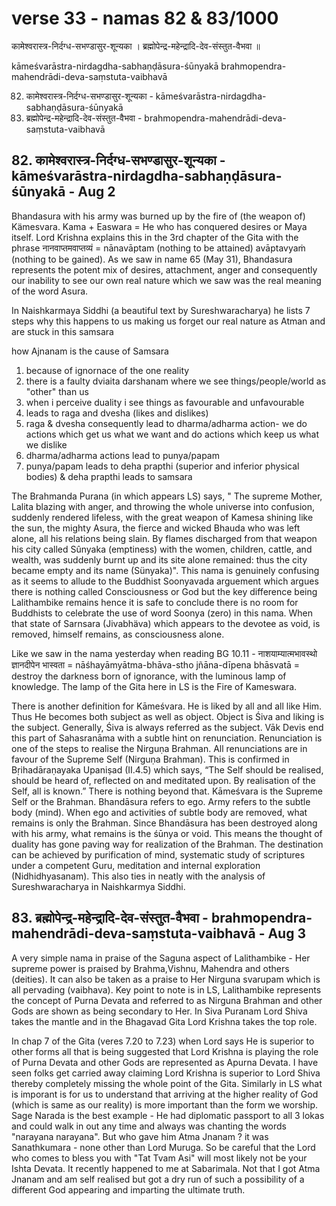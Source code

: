 # verse 33 - namas 82 & 83/1000

कामेश्वरास्त्र-निर्दग्ध-सभण्डासुर-शून्यका ।
ब्रह्मोपेन्द्र-महेन्द्रादि-देव-संस्तुत-वैभवा ॥ 

kāmeśvarāstra-nirdagdha-sabhaṇḍāsura-śūnyakā 
brahmopendra-mahendrādi-deva-saṃstuta-vaibhavā

82. कामेश्वरास्त्र-निर्दग्ध-सभण्डासुर-शून्यका - kāmeśvarāstra-nirdagdha-sabhaṇḍāsura-śūnyakā
83. ब्रह्मोपेन्द्र-महेन्द्रादि-देव-संस्तुत-वैभवा - brahmopendra-mahendrādi-deva-saṃstuta-vaibhavā


## 82. कामेश्वरास्त्र-निर्दग्ध-सभण्डासुर-शून्यका - kāmeśvarāstra-nirdagdha-sabhaṇḍāsura-śūnyakā - Aug 2

Bhandasura with his army was burned up by the fire of (the weapon of) Kämesvara. Kama + Easwara = He who has conquered desires or Maya itself. Lord Krishna explains this in the 3rd chapter of the Gita with the phrase नानवाप्तमवाप्तव्यं = nānavāptam (nothing to be attained)  avāptavyaṁ (nothing to be gained). As we saw in name 65 (May 31), Bhandasura represents the potent mix of desires, attachment, anger and consequently our inability to see our own real nature which we saw was the real meaning of the word Asura. 

In Naishkarmaya Siddhi (a beautiful text by Sureshwaracharya) he lists 7 steps why this happens to us making us forget our real nature as Atman and are stuck in this samsara

how Ajnanam is the cause of Samsara 

1. because of ignornace of the one reality  
2. there is a faulty dviaita darshanam where we see things/people/world as "other" than us
3. when i perceive duality i see things as favourable and unfavourable
4. leads to raga and dvesha (likes and dislikes)
5. raga & dvesha consequently lead to dharma/adharma action- we do actions which get us what we want and do actions which keep us what we dislike
6. dharma/adharma actions lead to punya/papam
7. punya/papam leads to deha prapthi (superior and inferior physical bodies) & deha prapthi leads to samsara 

The Brahmanda Purana (in which appears LS) says, " The supreme Mother, Lalita blazing with anger, and throwing the whole universe into confusion, suddenly rendered lifeless, with the great weapon of Kamesa shining like the sun, the mighty Asura, the fierce and wicked Bhauda who was left alone, all his relations being slain. By flames discharged from that weapon his city called Sûnyaka (emptiness) with the women, children, cattle, and wealth, was suddenly burnt up and its site alone remained: thus the city became empty and its name (Sünyaka)". This nama is genuinely confusing as it seems to allude to the Buddhist Soonyavada arguement which argues there is nothing called Consciousness or God but the key difference being Lalithambike remains hence it is safe to conclude there is no room for Buddhists to celebrate the use of word Soonya (zero) in this nama. When that state of Sarnsara (Jivabhäva) which appears to the devotee as void, is removed, himself remains, as consciousness alone.

Like we saw in the nama yesterday when reading BG 10.11 - नाशयाम्यात्मभावस्थो ज्ञानदीपेन भास्वता = nāśhayāmyātma-bhāva-stho jñāna-dīpena bhāsvatā = destroy the darkness born of ignorance, with the luminous lamp of knowledge. The lamp of the Gita here in LS is the Fire of Kameswara.

There is another definition for Kāmeśvara. He is liked by all and all like Him. Thus He becomes both subject as well as object. Object is Śiva and liking is the subject. Generally, Śiva is always referred as the subject. Vāk Devis end this part of Sahasranāma with a subtle hint on renunciation. Renunciation is one of the steps to realise the Nirguṇa Brahman. All renunciations are in favour of the Supreme Self (Nirguṇa Brahman). This is confirmed in Bṛihadāraṇayaka Upaniṣad (II.4.5) which says, “The Self should be realised, should be heard of, reflected on and meditated upon. By realisation of the Self, all is known.” There is nothing beyond that. Kāmeśvara is the Supreme Self or the Brahman. Bhandāsura refers to ego. Army refers to the subtle body (mind). When ego and activities of subtle body are removed, what remains is only the Brahman. Since Bhandāsura has been destroyed along with his army, what remains is the śūnya or void. This means the thought of duality has gone paving way for realization of the Brahman. The destination can be achieved by purification of mind, systematic study of scriptures under a competent Guru, meditation and internal exploration (Nidhidhyasanam). This also ties in neatly with the analysis of Sureshwaracharya in Naishkarmya Siddhi.

## 83. ब्रह्मोपेन्द्र-महेन्द्रादि-देव-संस्तुत-वैभवा - brahmopendra-mahendrādi-deva-saṃstuta-vaibhavā - Aug 3

A very simple nama in praise of the Saguna aspect of Lalithambike - Her supreme power is praised by Brahma,Vishnu, Mahendra and others (deities). It can also be taken as a praise to Her Nirguna svarupam which is all pervading (vaibhava).  Key point to note is in LS, Lalithambike represents the concept of Purna Devata and referred to as Nirguna Brahman and other Gods are shown as being secondary to Her.  In Siva Puranam Lord Shiva takes the mantle and in the Bhagavad Gita Lord Krishna takes the top role. 

In chap 7 of the Gita (veres 7.20 to 7.23) when Lord says He is superior to other forms all that is being suggested that Lord Krishna is playing the role of Purna Devata and other Gods are represented as Apurna Devata.  I have seen folks get carried away claiming Lord Krishna is superior to Lord Shiva thereby completely missing the whole point of the Gita.  Similarly in LS what is imporant is for us to understand that arriving at the higher reality of God (which is same as our reality) is more important than the form we worship.  Sage Narada is the best example - He had diplomatic passport to all 3 lokas and could walk in out any time and always was chanting the words "narayana narayana".  But who gave him Atma Jnanam ? it was Sanathkumara - none other than Lord Muruga. So be careful that the Lord who comes to bless you with "Tat Tvam Asi" will most likely not be your Ishta Devata.  It recently happened to me at Sabarimala. Not that I got Atma Jnanam and am self realised but got a dry run of such a possibility of a different God appearing and imparting the ultimate truth.


